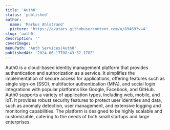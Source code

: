```yaml
---
title: 'Auth0'
status: 'published'
author:
  name: 'Markus Ahlstrand'
  picture: 'https://avatars.githubusercontent.com/u/89469?v=4'
slug: 'auth0'
description: ''
coverImage: ''
menuPath: 'Auth Services|Auth0'
publishedAt: '2024-06-17T08:43:37.178Z'
---
```


Auth0 is a cloud-based identity management platform that provides authentication and authorization as a service. It simplifies the implementation of secure access for applications, offering features such as single sign-on (SSO), multifactor authentication (MFA), and social login integrations with popular platforms like Google, Facebook, and GitHub. Auth0 supports a variety of application types, including web, mobile, and IoT. It provides robust security features to protect user identities and data, such as anomaly detection, user management, and extensive logging and monitoring capabilities. The platform is designed to be highly scalable and customizable, catering to the needs of both small startups and large enterprises.